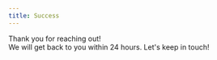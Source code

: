 ```yaml
---
title: Success
---
```


Thank you for reaching out! <br />
We will get back to you within 24 hours.
Let's keep in touch!
